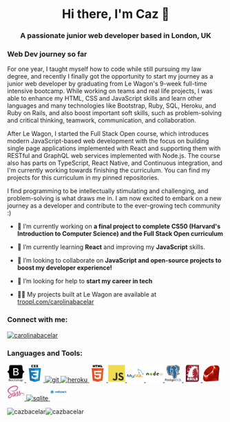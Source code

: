 <h1 align="center">Hi there, I'm Caz 👋</h1>
<h3 align="center">A passionate junior web developer based in London, UK</h3>

<h3 align="left">Web Dev journey so far</h3>
<p align="left"> For one year, I taught myself how to code while still pursuing my law degree, and recently I finally got the opportunity to start my journey as a junior web developer by graduating from Le Wagon's 9-week full-time intensive bootcamp. While working on teams and real life projects, I was able to enhance my HTML, CSS and JavaScript skills and learn other languages and many technologies like Bootstrap, Ruby, SQL, Heroku, and Ruby on Rails, and also boost important soft skills, such as problem-solving and critical thinking, teamwork, communication, and collaboration.
  
<p align="left">After Le Wagon, I started the Full Stack Open course, which introduces modern JavaScript-based web development with the focus on building single page applications implemented with React and supporting them with RESTful and GraphQL web services implemented with Node.js. The course also has parts on TypeScript, React Native, and Continuous integration, and I'm currently working towards finishing the curriculum. You can find my projects for this curriculum in my pinned repositories.</p>

<p align="left">I find programming to be intellectually stimulating and challenging, and problem-solving is what draws me in. I am now excited to embark on a new journey as a developer and contribute to the ever-growing tech community :)</p>

- 🔭 I’m currently working on **a final project to complete CS50 (Harvard's Introduction to Computer Science) and the Full Stack Open curriculum**

- 🌱 I’m currently learning **React** and improving my **JavaScript** skills.

- 👯 I’m looking to collaborate on **JavaScript and open-source projects to boost my developer experience!**

- 🤔 I’m looking for help to **start my career in tech**

- 👨‍💻 My projects built at Le Wagon are available at [troopl.com/carolinabacelar](https://troopl.com/carolinabacelar)

<h3 align="left">Connect with me:</h3>
<p align="left">
<a href="https://linkedin.com/in/carolinabacelar" target="blank"><img align="center" src="https://raw.githubusercontent.com/rahuldkjain/github-profile-readme-generator/master/src/images/icons/Social/linked-in-alt.svg" alt="carolinabacelar" height="30" width="40" /></a>
</p>

<h3 align="left">Languages and Tools:</h3>
<p align="left"> <a href="https://getbootstrap.com" target="_blank" rel="noreferrer"> <img src="https://raw.githubusercontent.com/devicons/devicon/master/icons/bootstrap/bootstrap-plain-wordmark.svg" alt="bootstrap" width="40" height="40"/> </a> <a href="https://www.w3schools.com/css/" target="_blank" rel="noreferrer"> <img src="https://raw.githubusercontent.com/devicons/devicon/master/icons/css3/css3-original-wordmark.svg" alt="css3" width="40" height="40"/> </a>  <a href="https://git-scm.com/" target="_blank" rel="noreferrer"> <img src="https://www.vectorlogo.zone/logos/git-scm/git-scm-icon.svg" alt="git" width="40" height="40"/> </a> <a href="https://heroku.com" target="_blank" rel="noreferrer"> <img src="https://www.vectorlogo.zone/logos/heroku/heroku-icon.svg" alt="heroku" width="40" height="40"/> </a> <a href="https://www.w3.org/html/" target="_blank" rel="noreferrer"> <img src="https://raw.githubusercontent.com/devicons/devicon/master/icons/html5/html5-original-wordmark.svg" alt="html5" width="40" height="40"/> </a> <a href="https://developer.mozilla.org/en-US/docs/Web/JavaScript" target="_blank" rel="noreferrer"> <img src="https://raw.githubusercontent.com/devicons/devicon/master/icons/javascript/javascript-original.svg" alt="javascript" width="40" height="40"/> </a> <a href="https://www.mysql.com/" target="_blank" rel="noreferrer"> <img src="https://raw.githubusercontent.com/devicons/devicon/master/icons/mysql/mysql-original-wordmark.svg" alt="mysql" width="40" height="40"/> </a> <a href="https://nodejs.org" target="_blank" rel="noreferrer"> <img src="https://raw.githubusercontent.com/devicons/devicon/master/icons/nodejs/nodejs-original-wordmark.svg" alt="nodejs" width="40" height="40"/> </a> <a href="https://www.postgresql.org" target="_blank" rel="noreferrer"> <img src="https://raw.githubusercontent.com/devicons/devicon/master/icons/postgresql/postgresql-original-wordmark.svg" alt="postgresql" width="40" height="40"/> </a> <a href="https://rubyonrails.org" target="_blank" rel="noreferrer"> <img src="https://raw.githubusercontent.com/devicons/devicon/master/icons/rails/rails-original-wordmark.svg" alt="rails" width="40" height="40"/> </a> <a href="https://www.ruby-lang.org/en/" target="_blank" rel="noreferrer"> <img src="https://raw.githubusercontent.com/devicons/devicon/master/icons/ruby/ruby-original.svg" alt="ruby" width="40" height="40"/> </a> <a href="https://sass-lang.com" target="_blank" rel="noreferrer"> <img src="https://raw.githubusercontent.com/devicons/devicon/master/icons/sass/sass-original.svg" alt="sass" width="40" height="40"/> </a> <a href="https://www.sqlite.org/" target="_blank" rel="noreferrer"> <img src="https://www.vectorlogo.zone/logos/sqlite/sqlite-icon.svg" alt="sqlite" width="40" height="40"/> </a> <a href="https://webpack.js.org" target="_blank" rel="noreferrer"> <img src="https://raw.githubusercontent.com/devicons/devicon/d00d0969292a6569d45b06d3f350f463a0107b0d/icons/webpack/webpack-original-wordmark.svg" alt="webpack" width="40" height="40"/> </a> </p>

<p><img align="left" src="https://github-readme-streak-stats.herokuapp.com/?user=cazbacelar&show_icons=true&theme=panda" alt="cazbacelar" /></p>
<!-- <p><img align="left" src="https://github-readme-stats.vercel.app/api/top-langs?username=cazbacelar&show_icons=true&locale=en&layout=compact" alt="cazbacelar" /></p> -->
<p>&nbsp;<img align="left" src="https://github-readme-stats.vercel.app/api?username=cazbacelar&show_icons=true&locale=en&theme=panda" alt="cazbacelar" /></p>
<!--
**cazbacelar/cazbacelar** is a ✨ _special_ ✨ repository because its `README.md` (this file) appears on your GitHub profile.

Here are some ideas to get you started:

- 🔭 I’m currently working on ...
- 🌱 I’m currently learning ...
- 👯 I’m looking to collaborate on ...
- 🤔 I’m looking for help with ...
- 💬 Ask me about ...
- 📫 How to reach me: ...
- 😄 Pronouns: ...
- ⚡ Fun fact: ...
-->
